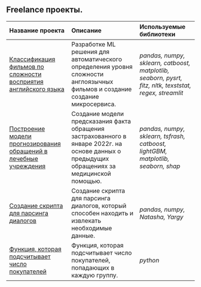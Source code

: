 ## Freelance проекты.

| Название проекта | Описание | Используемые библиотеки | 
| :---------------------- | :---------------------- | :---------------------- |
|[Классификация фильмов по сложности восприятия английского языка](eng_lvl) | Разработке ML решения для автоматического определения уровня сложности англоязычных фильмов и создание создание микросервиса. | *pandas, numpy, sklearn, catboost, matplotlib, seaborn, pysrt, fitz, nltk, texststat, regex, streamlit* |
|[Построение модели прогнозирования обращений в лечебные учреждения](medical_care_predict) | Создание модели предсказания факта обращения застрахованного в январе 2022г. на основе данных о предыдущих обращениях за медицинской помощью. | *pandas, numpy, sklearn, tsfrash, catboost, lightGBM, matplotlib, seaborn, shap* |
|[Создание скрипта для парсинга диалогов](Dialog_parser) | Создание скрипта для парсинга диалогов, который способен находить и извлекать необходимые данные. | *pandas, numpy, Natasha, Yargy* |
|[Функция, которая подсчитывает число покупателей](Mindbox) | Функция, которая подсчитывает число покупателей, попадающих в каждую группу. | *python* |
